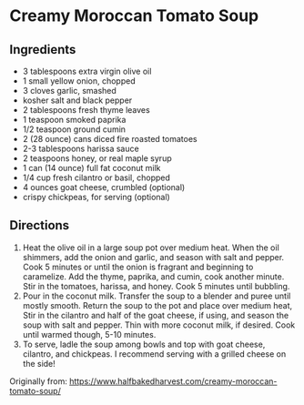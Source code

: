 Creamy Moroccan Tomato Soup
=========

Ingredients
-----------
 * 3 tablespoons extra virgin olive oil
 * 1 small yellow onion, chopped
 * 3 cloves garlic, smashed
 * kosher salt and black pepper
 * 2 tablespoons fresh thyme leaves
 * 1 teaspoon smoked paprika
 * 1/2 teaspoon ground cumin
 * 2 (28 ounce) cans diced fire roasted tomatoes
 * 2-3 tablespoons harissa sauce
 * 2 teaspoons honey, or real maple syrup
 * 1 can (14 ounce) full fat coconut milk
 * 1/4 cup fresh cilantro or basil, chopped
 * 4 ounces goat cheese, crumbled (optional)
 * crispy chickpeas, for serving (optional)

Directions
---------
 1. Heat the olive oil in a large soup pot over medium heat. When the oil shimmers, add the onion and garlic, and season with salt and pepper. Cook 5 minutes or until the onion is fragrant and beginning to caramelize. Add the thyme, paprika, and cumin, cook another minute. Stir in the tomatoes, harissa, and honey. Cook 5 minutes until bubbling. 
 2. Pour in the coconut milk. Transfer the soup to a blender and puree until mostly smooth. Return the soup to the pot and place over medium heat, Stir in the cilantro and half of the goat cheese, if using, and season the soup with salt and pepper. Thin with more coconut milk, if desired. Cook until warmed though, 5-10 minutes. 
 3. To serve, ladle the soup among bowls and top with goat cheese, cilantro, and chickpeas. I recommend serving with a grilled cheese on the side! 

Originally from:
  https://www.halfbakedharvest.com/creamy-moroccan-tomato-soup/

